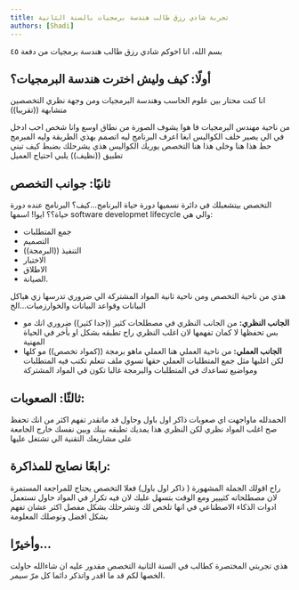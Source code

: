 ```yaml
---
title: تجربة شادي رزق طالب هندسة برمجيات بالسنة الثانية
authors: [Shadi]
---
```


بسم الله، انا اخوكم شادي رزق طالب هندسة برمجيات من دفعة ٤٥


## أولًا: كيف وليش اخترت هندسة البرمجيات؟
انا كنت محتار بين علوم الحاسب وهندسة البرمجيات ومن وجهة نظري التخصصين متشابهة ((تقريبا)) 

<!-- truncate -->

من ناحية مهندس البرمجيات فا هوا يشوف الصورة من نطاق اوسع وانا شخص احب ادخل في الي يصير خلف الكواليس ابغا اعرف البرنامج ليه اتصمم بهذي الطريقة وليه المبرمج حط هذا هنا وخلى هذا هنا
التخصص يوريك الكواليس هذي يشرحلك بضبط كيف تبني تطبيق ((نظيف)) يلبي احتياج العميل 
## ثانيًا: جوانب التخصص
التخصص بيتشعبلك في دائرة نسميها دورة حياة البرنامج...كيف؟ البرنامج عنده دورة حياة؟؟  ايوا! اسمها software developmet lifecycle والي هي:
- جمع المتطلبات
- التصميم
- التنفيذ ((البرمجة))
- الاختبار
- الاطلاق
- الصيانة.
  
 هذي من ناحية التخصص ومن ناحية ثانية المواد المشتركة الي ضروري تدرسها زي هياكل البيانات وقواعد البيانات والخوارزميات...الخ 
- **الجانب النظري:**
من الجانب النظري في مصطلحات كثير ((جدا كثير)) ضروري انك مو بس تحفظها لا كمان تفهمها لان اغلب النظري راح تطبقه بشكل او بأخر في الحياة المهنية 
- **الجانب العملي:**
من ناحية العملي هنا العملي ماهو برمجة ((كمواد تخصص)) مو كلها لكن اغلبها مثل جمع المتطلبات العملي حقها تسوي ملف تتعلم تكتب فيه المتطلبات ومواضيع تساعدك في المتطلبات
والبرمجة غالبا تكون في المواد المشتركة
## ثالثًا: الصعوبات:
الحمدلله ماواجهت اي صعوبات ذاكر اول باول وحاول قد ماتقدر تفهم اكثر من انك تحفظ صح اغلب المواد نظري لكن النظري هذا يمديك تطبقه بينك وبين نفسك خارج الجامعة على مشاريعك التقنية الي تشتغل عليها
## رابعًا نصايح للمذاكرة:
راح اقولك الجملة المشهورة ( ذاكر اول باول) فعلا التخصص يحتاج للمراجعة المستمرة لان مصطلحاته كثييير ومع الوقت بتسهل عليك لان فيه تكرار في المواد
حاول تستعمل ادوات الذكاء الاصطناعي في انها تلخص لك وتشرحلك بشكل مفصل اكثر عشان تفهم بشكل افضل وتوصلك المعلومة
## وأخيرًا…
هذي تجربتي المختصرة كطالب في السنة الثانية التخصص مقدور عليه ان شاءالله حاولت الخصها لكم قد ما اقدر واتذكر دائما كل مرّ سيمر.
